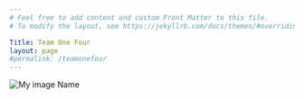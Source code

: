 ```yaml
---
# Feel free to add content and custom Front Matter to this file.
# To modify the layout, see https://jekyllrb.com/docs/themes/#overriding-theme-defaults

Title: Team One Four
layout: page
#permalink: /teamonefour
---
```


![My image Name](/assets/images/myimage.jpg)
